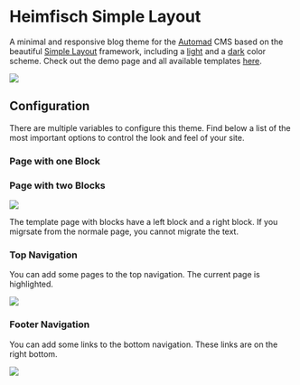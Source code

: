 # Heimfisch Simple Layout

A minimal and responsive blog theme for the [Automad](https://automad.org) CMS based on the beautiful [Simple Layout](https://simplelayout.dev.heinisch-design.de) framework, including a [light](#light-scheme) and a [dark](#dark-scheme) color scheme. Check out the demo page and all available templates [here](https://simplelayout.dev.heinisch-design.de).

![](https://simplelayout.dev.heinisch-design.de/shared/simple_layout-dark-1.png)

## Configuration

There are multiple variables to configure this theme. Find below a list of the most important options to control the look and feel of your site.

### Page with one Block


### Page with two Blocks

![](https://simplelayout.dev.heinisch-design.de/shared/simple_layout-dark-1.png)

The template page with blocks have a left block and a right block. If you migrsate from the normale page, you cannot migrate the text.

### Top Navigation

You can add some pages to the top navigation. The current page is highlighted.

![](https://simplelayout.dev.heinisch-design.de/shared/simple_layout-dark-2.png)

### Footer Navigation

You can add some links to the bottom navigation. These links are on the right bottom.

![](https://simplelayout.dev.heinisch-design.de/shared/simple_layout-dark-3.png)